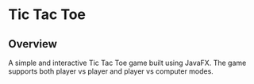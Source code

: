# Tic Tac Toe
## Overview
A simple and interactive Tic Tac Toe game built using JavaFX. The game supports both player vs player and player vs computer modes.

